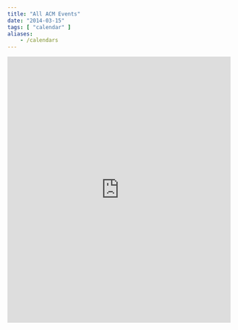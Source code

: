 ```yaml
---
title: "All ACM Events"
date: "2014-03-15"
tags: [ "calendar" ]
aliases:
    - /calendars
---
```

<iframe src="https://www.google.com/calendar/embed?showTitle=0&amp;height=600&amp;wkst=1&amp;bgcolor=%23FFFFFF&amp;src=o5rnl07g6pg9alo92ebkv765uo%40group.calendar.google.com&amp;color=%232F6309&amp;src=bbl7tbumepou22mn0bm73boju0%40group.calendar.google.com&amp;color=%23875509&amp;src=speedacm%40gmail.com&amp;color=%23A32929&amp;src=dmuob1uhml5vlacleo1a72urr8%40group.calendar.google.com&amp;color=%23B1440E&amp;ctz=America%2FNew_York" style=" border-width:0 " width="100%" height="600" frameborder="0" scrolling="no"></iframe>
